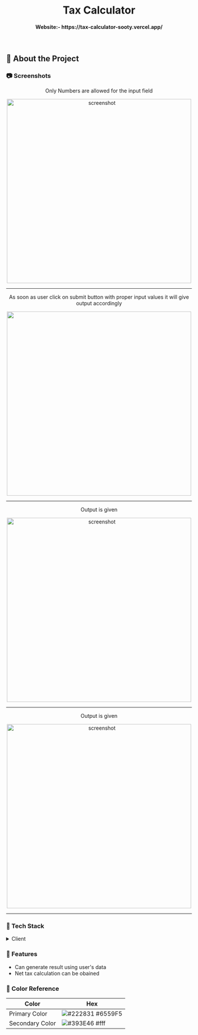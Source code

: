 <div align="center">
  <h1>Tax Calculator</h1>
  <h4>Website:- https://tax-calculator-sooty.vercel.app/</h4>
</div>
<br />
  
<!-- About the Project -->
## :star2: About the Project


<!-- Screenshots -->
### :camera: Screenshots

<div align="center"> 
  <p>Only Numbers are allowed for the input field</p>
  
 
  <img src="https://i.imgur.com/YLsn0ro.png" alt="screenshot" width="500"  /> <br/>
</div>
 <hr/>
<div align="center"> 
  <p>As soon as user click on submit button with proper input values it will give output accordingly</p>
  <img src="https://i.imgur.com/uvw2JBK.png"  width="500"/>
  <br/>
</div>
 <hr/>
<div align="center"> 
  <p>Output is given</p>
  <img src="https://i.imgur.com/piOpNqV.png" alt="screenshot"  width="500"/><br/>
</div> <hr/>
<div align="center"> 
  <p>Output is given</p>
  <img src="https://i.imgur.com/g0YXC8K.png" alt="screenshot"  width="500"/><br/>
</div> <hr/>


<!-- TechStack -->
### :space_invader: Tech Stack

<details>
  <summary>Client</summary>
  <ul>
    <li><a href="https://html.com/">HTML</a></li>
    <li><a href="https://css3.com/">CSS</a></li>
    <li><a href="https://www.javascript.com/">JavaSript</a></li>
    <li><a href="https://getbootstrap.com/">Bootstrap</a></li>
  </ul>
</details>



<!-- Features -->
### :dart: Features

- Can generate result using user's data 
- Net tax calculation can be obained
  

<!-- Color Reference -->
### :art: Color Reference

| Color             | Hex                                                                |
| ----------------- | ------------------------------------------------------------------ |
| Primary Color | ![#222831](https://via.placeholder.com/10/6559F5?text=+) #6559F5 |
| Secondary Color | ![#393E46](https://via.placeholder.com/10/fff?text=+) #fff |


